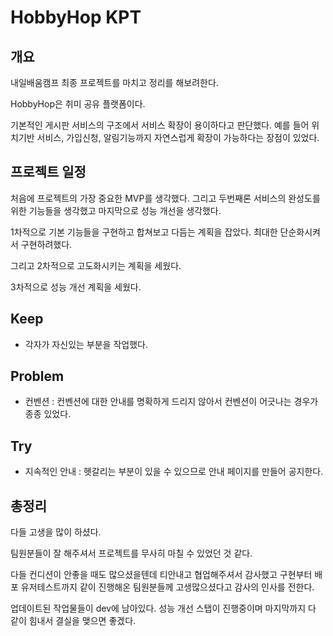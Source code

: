 # HobbyHop KPT

## 개요

내일배움캠프 최종 프로젝트를 마치고 정리를 해보려한다.

HobbyHop은 취미 공유 플랫폼이다.

기본적인 게시판 서비스의 구조에서 서비스 확장이 용이하다고 판단했다. 예를 들어 위치기반 서비스, 가입신청, 알림기능까지 자연스럽게 확장이 가능하다는 장점이 있었다.

## 프로젝트 일정

처음에 프로젝트의 가장 중요한 MVP를 생각했다. 그리고 두번째론 서비스의 완성도를 위한 기능들을 생각했고 마지막으로 성능 개선을 생각했다.

1차적으로 기본 기능들을 구현하고 합쳐보고 다듬는 계획을 잡았다. 최대한 단순화시켜서 구현하려했다.

그리고 2차적으로 고도화시키는 계획을 세웠다.

3차적으로 성능 개선 계획을 세웠다.

## Keep

* 각자가 자신있는 부분을 작업했다.

## Problem

* 컨벤션 : 컨벤션에 대한 안내를 명확하게 드리지 않아서 컨벤션이 어긋나는 경우가 종종 있었다.

## Try

* 지속적인 안내 : 헷갈리는 부분이 있을 수 있으므로 안내 페이지를 만들어 공지한다.

## 총정리

다들 고생을 많이 하셨다.

팀원분들이 잘 해주셔서 프로젝트를 무사히 마칠 수 있었던 것 같다.

다들 컨디션이 안좋을 때도 많으셨을텐데 티안내고 협업해주셔서 감사했고 구현부터 배포 유저테스트까지 같이 진행해온 팀원분들께 고생많으셨다고 감사의 인사를 전한다.

업데이트된 작업물들이 dev에 남아있다. 성능 개선 스탭이 진행중이며 마지막까지 다 같이 힘내서 결실을 맺으면 좋겠다.

